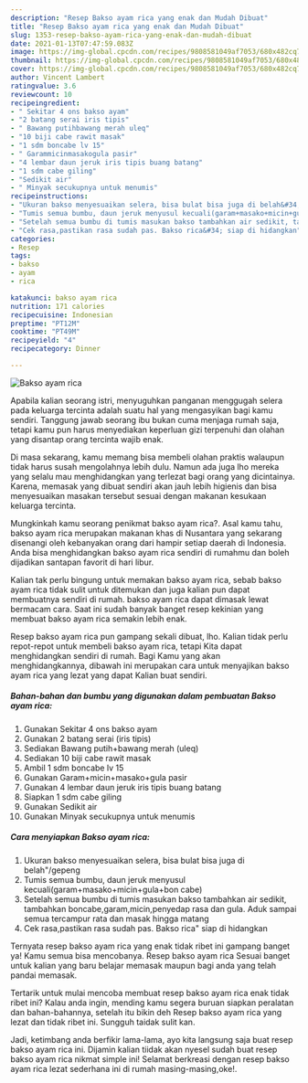 ```yaml
---
description: "Resep Bakso ayam rica yang enak dan Mudah Dibuat"
title: "Resep Bakso ayam rica yang enak dan Mudah Dibuat"
slug: 1353-resep-bakso-ayam-rica-yang-enak-dan-mudah-dibuat
date: 2021-01-13T07:47:59.083Z
image: https://img-global.cpcdn.com/recipes/9808581049af7053/680x482cq70/bakso-ayam-rica-foto-resep-utama.jpg
thumbnail: https://img-global.cpcdn.com/recipes/9808581049af7053/680x482cq70/bakso-ayam-rica-foto-resep-utama.jpg
cover: https://img-global.cpcdn.com/recipes/9808581049af7053/680x482cq70/bakso-ayam-rica-foto-resep-utama.jpg
author: Vincent Lambert
ratingvalue: 3.6
reviewcount: 10
recipeingredient:
- " Sekitar 4 ons bakso ayam"
- "2 batang serai iris tipis"
- " Bawang putihbawang merah uleq"
- "10 biji cabe rawit masak"
- "1 sdm boncabe lv 15"
- " Garammicinmasakogula pasir"
- "4 lembar daun jeruk iris tipis buang batang"
- "1 sdm cabe giling"
- "Sedikit air"
- " Minyak secukupnya untuk menumis"
recipeinstructions:
- "Ukuran bakso menyesuaikan selera, bisa bulat bisa juga di belah&#34;/gepeng"
- "Tumis semua bumbu, daun jeruk menyusul kecuali(garam+masako+micin+gula+bon cabe)"
- "Setelah semua bumbu di tumis masukan bakso tambahkan air sedikit, tambahkan boncabe,garam,micin,penyedap rasa dan gula. Aduk sampai semua tercampur rata dan masak hingga matang"
- "Cek rasa,pastikan rasa sudah pas. Bakso rica&#34; siap di hidangkan"
categories:
- Resep
tags:
- bakso
- ayam
- rica

katakunci: bakso ayam rica 
nutrition: 171 calories
recipecuisine: Indonesian
preptime: "PT12M"
cooktime: "PT49M"
recipeyield: "4"
recipecategory: Dinner

---
```



![Bakso ayam rica](https://img-global.cpcdn.com/recipes/9808581049af7053/680x482cq70/bakso-ayam-rica-foto-resep-utama.jpg)

Apabila kalian seorang istri, menyuguhkan panganan menggugah selera pada keluarga tercinta adalah suatu hal yang mengasyikan bagi kamu sendiri. Tanggung jawab seorang ibu bukan cuma menjaga rumah saja, tetapi kamu pun harus menyediakan keperluan gizi terpenuhi dan olahan yang disantap orang tercinta wajib enak.

Di masa  sekarang, kamu memang bisa membeli olahan praktis walaupun tidak harus susah mengolahnya lebih dulu. Namun ada juga lho mereka yang selalu mau menghidangkan yang terlezat bagi orang yang dicintainya. Karena, memasak yang dibuat sendiri akan jauh lebih higienis dan bisa menyesuaikan masakan tersebut sesuai dengan makanan kesukaan keluarga tercinta. 



Mungkinkah kamu seorang penikmat bakso ayam rica?. Asal kamu tahu, bakso ayam rica merupakan makanan khas di Nusantara yang sekarang disenangi oleh kebanyakan orang dari hampir setiap daerah di Indonesia. Anda bisa menghidangkan bakso ayam rica sendiri di rumahmu dan boleh dijadikan santapan favorit di hari libur.

Kalian tak perlu bingung untuk memakan bakso ayam rica, sebab bakso ayam rica tidak sulit untuk ditemukan dan juga kalian pun dapat membuatnya sendiri di rumah. bakso ayam rica dapat dimasak lewat bermacam cara. Saat ini sudah banyak banget resep kekinian yang membuat bakso ayam rica semakin lebih enak.

Resep bakso ayam rica pun gampang sekali dibuat, lho. Kalian tidak perlu repot-repot untuk membeli bakso ayam rica, tetapi Kita dapat menghidangkan sendiri di rumah. Bagi Kamu yang akan menghidangkannya, dibawah ini merupakan cara untuk menyajikan bakso ayam rica yang lezat yang dapat Kalian buat sendiri.

<!--inarticleads1-->

##### Bahan-bahan dan bumbu yang digunakan dalam pembuatan Bakso ayam rica:

1. Gunakan  Sekitar 4 ons bakso ayam
1. Gunakan 2 batang serai (iris tipis)
1. Sediakan  Bawang putih+bawang merah (uleq)
1. Sediakan 10 biji cabe rawit masak
1. Ambil 1 sdm boncabe lv 15
1. Gunakan  Garam+micin+masako+gula pasir
1. Gunakan 4 lembar daun jeruk iris tipis buang batang
1. Siapkan 1 sdm cabe giling
1. Gunakan Sedikit air
1. Gunakan  Minyak secukupnya untuk menumis




<!--inarticleads2-->

##### Cara menyiapkan Bakso ayam rica:

1. Ukuran bakso menyesuaikan selera, bisa bulat bisa juga di belah&#34;/gepeng
1. Tumis semua bumbu, daun jeruk menyusul kecuali(garam+masako+micin+gula+bon cabe)
1. Setelah semua bumbu di tumis masukan bakso tambahkan air sedikit, tambahkan boncabe,garam,micin,penyedap rasa dan gula. Aduk sampai semua tercampur rata dan masak hingga matang
1. Cek rasa,pastikan rasa sudah pas. Bakso rica&#34; siap di hidangkan




Ternyata resep bakso ayam rica yang enak tidak ribet ini gampang banget ya! Kamu semua bisa mencobanya. Resep bakso ayam rica Sesuai banget untuk kalian yang baru belajar memasak maupun bagi anda yang telah pandai memasak.

Tertarik untuk mulai mencoba membuat resep bakso ayam rica enak tidak ribet ini? Kalau anda ingin, mending kamu segera buruan siapkan peralatan dan bahan-bahannya, setelah itu bikin deh Resep bakso ayam rica yang lezat dan tidak ribet ini. Sungguh taidak sulit kan. 

Jadi, ketimbang anda berfikir lama-lama, ayo kita langsung saja buat resep bakso ayam rica ini. Dijamin kalian tiidak akan nyesel sudah buat resep bakso ayam rica nikmat simple ini! Selamat berkreasi dengan resep bakso ayam rica lezat sederhana ini di rumah masing-masing,oke!.

